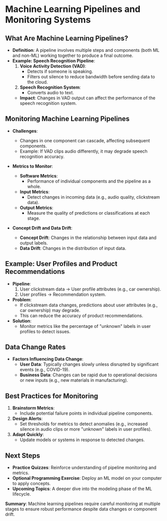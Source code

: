 # Machine Learning Pipelines and Monitoring Systems

## What Are Machine Learning Pipelines?
- **Definition**: A pipeline involves multiple steps and components (both ML and non-ML) working together to produce a final outcome.
- **Example: Speech Recognition Pipeline**:
  1. **Voice Activity Detection (VAD)**:
     - Detects if someone is speaking.
     - Filters out silence to reduce bandwidth before sending data to the cloud.
  2. **Speech Recognition System**:
     - Converts audio to text.
  - **Impact**: Changes in VAD output can affect the performance of the speech recognition system.

## Monitoring Machine Learning Pipelines
- **Challenges**:
  - Changes in one component can cascade, affecting subsequent components.
  - Example: If VAD clips audio differently, it may degrade speech recognition accuracy.

- **Metrics to Monitor**:
  - **Software Metrics**:
    - Performance of individual components and the pipeline as a whole.
  - **Input Metrics**:
    - Detect changes in incoming data (e.g., audio quality, clickstream data).
  - **Output Metrics**:
    - Measure the quality of predictions or classifications at each stage.

- **Concept Drift and Data Drift**:
  - **Concept Drift**: Changes in the relationship between input data and output labels.
  - **Data Drift**: Changes in the distribution of input data.

## Example: User Profiles and Product Recommendations
- **Pipeline**:
  1. User clickstream data → User profile attributes (e.g., car ownership).
  2. User profiles → Recommendation system.
- **Problem**:
  - If clickstream data changes, predictions about user attributes (e.g., car ownership) may degrade.
  - This can reduce the accuracy of product recommendations.
- **Solution**:
  - Monitor metrics like the percentage of "unknown" labels in user profiles to detect issues.

## Data Change Rates
- **Factors Influencing Data Change**:
  - **User Data**: Typically changes slowly unless disrupted by significant events (e.g., COVID-19).
  - **Business Data**: Changes can be rapid due to operational decisions or new inputs (e.g., new materials in manufacturing).

## Best Practices for Monitoring
1. **Brainstorm Metrics**:
   - Include potential failure points in individual pipeline components.
2. **Design Alerts**:
   - Set thresholds for metrics to detect anomalies (e.g., increased silence in audio clips or more "unknown" labels in user profiles).
3. **Adapt Quickly**:
   - Update models or systems in response to detected changes.

## Next Steps
- **Practice Quizzes**: Reinforce understanding of pipeline monitoring and metrics.
- **Optional Programming Exercise**: Deploy an ML model on your computer to apply concepts.
- **Upcoming Topics**: A deeper dive into the modeling phase of the ML lifecycle.

**Summary**: Machine learning pipelines require careful monitoring at multiple stages to ensure robust performance despite data changes or component drift.
